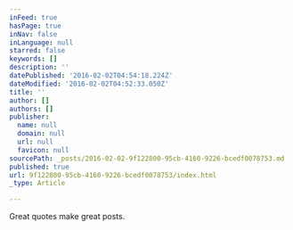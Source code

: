 ```yaml
---
inFeed: true
hasPage: true
inNav: false
inLanguage: null
starred: false
keywords: []
description: ''
datePublished: '2016-02-02T04:54:18.224Z'
dateModified: '2016-02-02T04:52:33.050Z'
title: ''
author: []
authors: []
publisher:
  name: null
  domain: null
  url: null
  favicon: null
sourcePath: _posts/2016-02-02-9f122800-95cb-4160-9226-bcedf0078753.md
published: true
url: 9f122800-95cb-4160-9226-bcedf0078753/index.html
_type: Article

---
```

Great quotes make great posts.